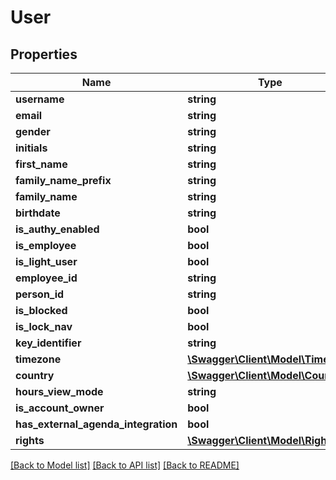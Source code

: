 # User

## Properties

 Name                                | Type                                              | Description | Notes      
-------------------------------------|---------------------------------------------------|-------------|------------
 **username**                        | **string**                                        |             | [optional] 
 **email**                           | **string**                                        |             | [optional] 
 **gender**                          | **string**                                        |             | [optional] 
 **initials**                        | **string**                                        |             | [optional] 
 **first_name**                      | **string**                                        |             | [optional] 
 **family_name_prefix**              | **string**                                        |             | [optional] 
 **family_name**                     | **string**                                        |             | [optional] 
 **birthdate**                       | **string**                                        |             | [optional] 
 **is_authy_enabled**                | **bool**                                          |             | [optional] 
 **is_employee**                     | **bool**                                          |             | [optional] 
 **is_light_user**                   | **bool**                                          |             | [optional] 
 **employee_id**                     | **string**                                        |             | [optional] 
 **person_id**                       | **string**                                        |             | [optional] 
 **is_blocked**                      | **bool**                                          |             | [optional] 
 **is_lock_nav**                     | **bool**                                          |             | [optional] 
 **key_identifier**                  | **string**                                        |             | [optional] 
 **timezone**                        | [**\Swagger\Client\Model\Timezone**](Timezone.md) |             | [optional] 
 **country**                         | [**\Swagger\Client\Model\Country**](Country.md)   |             | [optional] 
 **hours_view_mode**                 | **string**                                        |             | [optional] 
 **is_account_owner**                | **bool**                                          |             | [optional] 
 **has_external_agenda_integration** | **bool**                                          |             | [optional] 
 **rights**                          | [**\Swagger\Client\Model\Right[]**](Right.md)     |             | [optional] 

[[Back to Model list]](../../README.md#documentation-for-models) [[Back to API list]](../../README.md#documentation-for-api-endpoints) [[Back to README]](../../README.md)


